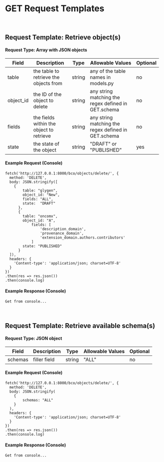 # GET Request Templates

<br/>

## Request Template:  Retrieve object(s)

#### Request Type:  Array with JSON objects

Field | Description | Type | Allowable Values | Optional
------------ | ------------ | ------------ | ------------- | -------------
table | the table to retrieve the objects from | string | any of the table names in models.py | no
object_id | the ID of the object to delete | string | any string matching the regex defined in GET.schema | no
fields | the fields within the object to retrieve | string | any string matching the regex defined in GET.schema | no
state | the state of the object | string | "DRAFT" or "PUBLISHED"| yes

#### Example Request (Console)

```
fetch('http://127.0.0.1:8000/bco/objects/delete/', {
  method: 'DELETE',
  body: JSON.stringify([
    {
	    table: "glygen",
	    object_id: "New",
	    fields: "ALL",
	    state:  "DRAFT"
	  },
	  {
	    table: "oncomx",
	    object_id: "A",
            fields: [
                'description_domain',
                'provenance_domain',
                'extension_domain.authors.contributors'
            ]
	    state: "PUBLISHED"
	  }
  ]),
  headers: {
    'Content-type': 'application/json; charset=UTF-8'
  }
})
.then(res => res.json())
.then(console.log)
```

#### Example Response (Console)

```
Get from console...
```

<br/>

## Request Template:  Retrieve available schema(s)

#### Request Type:  JSON object

Field | Description | Type | Allowable Values | Optional
------------ | ------------ | ------------ | ------------- | -------------
schemas | filler field | string | "ALL" | no

#### Example Request (Console)

```
fetch('http://127.0.0.1:8000/bco/objects/delete/', {
  method: 'DELETE',
  body: JSON.stringify(
    {
    	schemas: "ALL"
    }
  ),
  headers: {
    'Content-type': 'application/json; charset=UTF-8'
  }
})
.then(res => res.json())
.then(console.log)
```

#### Example Response (Console)

```
Get from console...
```
